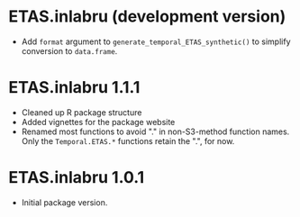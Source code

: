 # ETAS.inlabru (development version)

* Add `format` argument to `generate_temporal_ETAS_synthetic()` to simplify
  conversion to `data.frame`.

# ETAS.inlabru 1.1.1

* Cleaned up R package structure
* Added vignettes for the package website
* Renamed most functions to avoid "." in non-S3-method function names.
  Only the `Temporal.ETAS.*` functions retain the ".", for now.

# ETAS.inlabru 1.0.1

* Initial package version.
